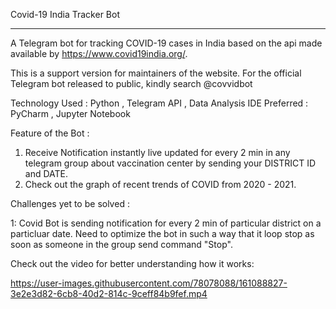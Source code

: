 Covid-19 
India Tracker Bot
_______________________________________________________________________________________________________

A Telegram bot for tracking COVID-19 cases in India based on the api made available by https://www.covid19india.org/.

This is a support version for maintainers of the website.
For the official Telegram bot released to public, kindly search  @covvidbot

Technology Used : Python , Telegram API , Data Analysis
IDE Preferred : PyCharm , Jupyter Notebook 

Feature of the Bot : 
1. Receive Notification instantly live updated for every 2 min in any telegram group about vaccination center by sending your DISTRICT ID and DATE.
2. Check out the graph of recent trends of COVID from 2020 - 2021.

Challenges yet to be solved :

1: Covid Bot is sending notification for every 2 min of particular district on a particluar date. 
Need to optimize the bot in such a way that it loop stop as soon as someone in the group send command "Stop".

Check out the video for better understanding how it works:


https://user-images.githubusercontent.com/78078088/161088827-3e2e3d82-6cb8-40d2-814c-9ceff84b9fef.mp4




